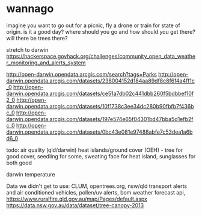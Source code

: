 # wannago
imagine you want to go out for a picnic, fly a drone or train for state of origin. is it a good day? where should you go and how should you get there? will there be trees there?


stretch to darwin https://hackerspace.govhack.org/challenges/community_open_data_weather_monitoring_and_alerts_system

http://open-darwin.opendata.arcgis.com/search?tags=Parks
http://open-darwin.opendata.arcgis.com/datasets/238004152d184aa89df8c8f6f4a4ff1c_0 
http://open-darwin.opendata.arcgis.com/datasets/ce51a7db02c441dbb260f5bdbbef10f2_0
http://open-darwin.opendata.arcgis.com/datasets/10f1738c3ee34dc280b90fbfb7f436bc_0
http://open-darwin.opendata.arcgis.com/datasets/197e574e65f04301bd47bba5d1efb2fc_0
http://open-darwin.opendata.arcgis.com/datasets/0bc43e081e97488abfe7c53dea1a6bd6_0

todo:
air quality (qld/darwin)
heat islands/ground cover (OEH) - tree for good cover, seedling for some, sweating face for heat island, sunglasses for both good

darwin temperature

Data we didn't get to use: CLUM, opentrees.org, nsw/qld transport alerts and air conditioned vehicles, pollen/uv alerts, bom weather forecast api, https://www.ruralfire.qld.gov.au/map/Pages/default.aspx https://data.nsw.gov.au/data/dataset/tree-canopy-2013